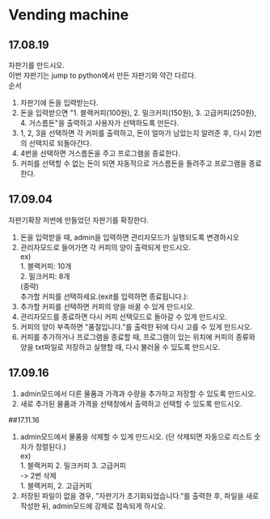 # Vending machine
## 17.08.19
자판기를 만드시오.  
이번 자판기는 jump to python에서 만든 자판기와 약간 다르다.  
순서
1) 자판기에 돈을 입력받는다.
2) 돈을 입력받으면 "1. 블랙커피(100원), 2. 밀크커피(150원), 3. 고급커피(250원), 4. 거스름돈"을 출력하고 사용자가 선택하도록 만든다.
3) 1, 2, 3을 선택하면 각 커피를 출력하고, 돈이 얼마가 남았는지 알려준 후, 다시 2)번의 선택지로 되돌아간다.
4) 4번을 선택하면 거스름돈을 주고 프로그램을 종료한다.
5) 커피를 선택할 수 없는 돈이 되면 자동적으로 거스름돈을 돌려주고 프로그램을 종료한다.

## 17.09.04
자판기확장
저번에 만들었던 자판기를 확장한다.
1) 돈을 입력받을 때, admin을 입력하면 관리자모드가 실행되도록 변경하시오
2) 관리자모드로 들어가면 각 커피의 양이 출력되게 만드시오.  
ex)  
1\. 블랙커피: 10개  
2\. 밀크커피: 8개  
(중략)  
추가할 커피를 선택하세요.(exit를 입력하면 종료됩니다.):
3) 추가할 커피를 선택하면 커피의 양을 바꿀 수 있게 만드시오.
4) 관리자모드를 종료하면 다시 커피 선택모드로 돌아갈 수 있게 만드시오.
5) 커피의 양이 부족하면 "품절입니다."를 출력한 뒤에 다시 고를 수 있게 만드시오.
6) 커피를 추가하거나 프로그램을 종료할 때, 프로그램이 있는 위치에 커피의 종류와 양을 txt파일로 저장하고 실행할 때, 다시 불러올 수 있도록 만드시오.

## 17.09.16
1) admin모드에서 다른 물품과 가격과 수량을 추가하고 저장할 수 있도록 만드시오.
2) 새로 추가된 물품과 가격을 선택창에서 출력하고 선택할 수 있도록 만드시오.

##17.11.16
1) admin모드에서 물품을 삭제할 수 있게 만드시오. (단 삭제되면 자동으로 리스트 숫자가 정렬된다.)  
ex)  
1\. 블랙커피 2. 밀크커피 3. 고급커피  
-> 2번 삭제  
1\. 블랙커피, 2. 고급커피  
2) 저장된 파일이 없을 경우, "자판기가 초기화되었습니다."를 출력한 후, 파일을 새로 작성한 뒤, admin모드에 강제로 접속되게 하시오.  